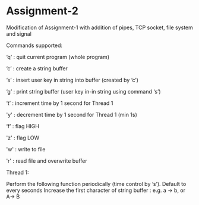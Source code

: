 # Assignment-2

Modification of Assignment-1 with addition of pipes, TCP socket, file system and signal

Commands supported:

‘q’ : quit current program (whole program)

‘c’ : create a string buffer

‘s’ : insert user key in string into buffer (created by ‘c’)

‘g’ : print string buffer (user key in-in string using command ‘s’)

‘t’ : increment time by 1 second for Thread 1

'y' : decrement time by 1 second for Thread 1 (min 1s)

‘f’ : flag HIGH

'z' : flag LOW

'w' : write to file

'r' : read file and overwrite buffer

Thread 1:

Perform the following function periodically (time control by ‘s’). Default to every seconds Increase the first character of string buffer : e.g. a → b, or A→ B
